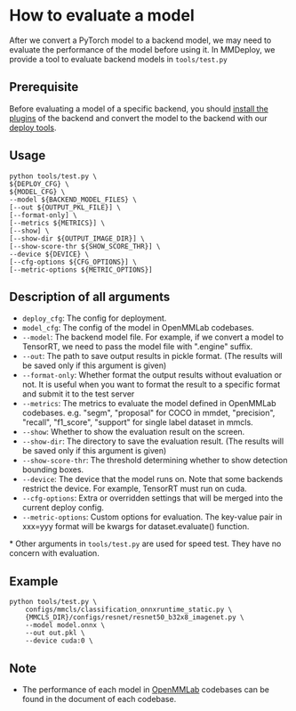 # How to evaluate a model

After we convert a PyTorch model to a backend model, we may need to evaluate the performance of the model before using it. In MMDeploy, we provide a tool to evaluate backend models in `tools/test.py`

## Prerequisite

Before evaluating a model of a specific backend, you should [install the plugins](../build.md) of the backend and convert the model to the backend with our [deploy tools](how_to_convert_model.md).

## Usage

```shell
python tools/test.py \
${DEPLOY_CFG} \
${MODEL_CFG} \
--model ${BACKEND_MODEL_FILES} \
[--out ${OUTPUT_PKL_FILE}] \
[--format-only] \
[--metrics ${METRICS}] \
[--show] \
[--show-dir ${OUTPUT_IMAGE_DIR}] \
[--show-score-thr ${SHOW_SCORE_THR}] \
--device ${DEVICE} \
[--cfg-options ${CFG_OPTIONS}] \
[--metric-options ${METRIC_OPTIONS}]
```

## Description of all arguments

* `deploy_cfg`: The config for deployment.
* `model_cfg`: The config of the model in OpenMMLab codebases.
* `--model`: The backend model file. For example, if we convert a model to TensorRT, we need to pass the model file with ".engine" suffix.
* `--out`:  The path to save output results in pickle format. (The results will be saved only if this argument is given)
* `--format-only`: Whether format the output results without evaluation or not. It is useful when you want to format the result to a specific format and submit it to the test server
* `--metrics`: The metrics to evaluate the model defined in OpenMMLab codebases. e.g. "segm", "proposal" for COCO in mmdet, "precision", "recall", "f1_score", "support" for single label dataset in mmcls.
* `--show`: Whether to show the evaluation result on the screen.
* `--show-dir`: The directory to save the evaluation result. (The results will be saved only if this argument is given)
* `--show-score-thr`: The threshold determining whether to show detection bounding boxes.
* `--device`: The device that the model runs on. Note that some backends restrict the device. For example, TensorRT must run on cuda.
* `--cfg-options`: Extra or overridden settings that will be merged into the current deploy config.
* `--metric-options`: Custom options for evaluation. The key-value pair in xxx=yyy
format will be kwargs for dataset.evaluate() function.

\* Other arguments in `tools/test.py` are used for speed test. They have no concern with evaluation.

## Example

```shell
python tools/test.py \
    configs/mmcls/classification_onnxruntime_static.py \
    {MMCLS_DIR}/configs/resnet/resnet50_b32x8_imagenet.py \
    --model model.onnx \
    --out out.pkl \
    --device cuda:0 \
```

## Note

* The performance of each model in [OpenMMLab](https://openmmlab.com/) codebases can be found in the document of each codebase.
